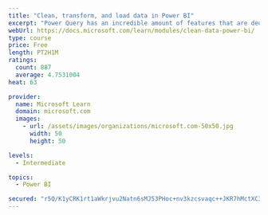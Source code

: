 ```yaml
---
title: "Clean, transform, and load data in Power BI"
excerpt: "Power Query has an incredible amount of features that are dedicated to helping you clean and prepare your data for analysis. You will learn how to simplify a complicated model, change data types, rename objects, and pivot data. You will also learn how to profile columns so that you know which columns have the valuable data that you’re seeking for deeper analytics."
webUrl: https://docs.microsoft.com/learn/modules/clean-data-power-bi/
type: course
price: Free
length: PT2H1M
ratings:
  count: 887
  average: 4.7531004
heat: 63

provider:
  name: Microsoft Learn
  domain: microsoft.com
  images:
    - url: /assets/images/organizations/microsoft.com-50x50.jpg
      width: 50
      height: 50

levels:
  - Intermediate

topics:
  - Power BI

secured: "r5Q/K1yCRK1rt1aWkrjvu2Natn6sMJ53PHoc+nv3kzcsvaqc++JKR7hMctXC30vceq221z36gR2VzMPBEjvxu3pD0uhB+lxIOdSXqkDUnSJK67YTFO6LMR201wLAHYlTlA5d5pIBDXWLzfLziN4GkbIx9yBp/a0HReMG7v/vN/DiiW0TJod+9+4r9mwC5YqJfwlkRq4hG1vo2m5cW83nD4qmrOdBXBrvo1GimdVtDFb2ftYxICwfNllb36vhMPVz6jLJb6NWhTVcEYzYu1UF52xFWi9jhW5jnV6TFL9aA8/MB/yjb3zysWkU4mzAVesHOq3UmOYio9A9bqI58gDXQckWW6O6vlA7hckoPBntTCEUw6vHNerAiTOvP8EGWH0d5BhwYAK1HPjEjIhrjmePZMzKkTpyWQ9IKsx+Juski6g=;4HWR12VgngCCscU5OTwULQ=="
---
```


